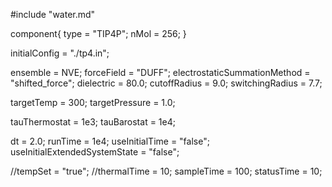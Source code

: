 #include "water.md"


component{
  type = "TIP4P";
  nMol = 256;
}

initialConfig = "./tp4.in";

ensemble = NVE;
forceField = "DUFF";
electrostaticSummationMethod = "shifted_force";
dielectric = 80.0;
cutoffRadius = 9.0;
switchingRadius = 7.7;

targetTemp = 300;
targetPressure = 1.0;

tauThermostat = 1e3;
tauBarostat = 1e4;

dt = 2.0;
runTime = 1e4;
useInitialTime = "false";
useInitialExtendedSystemState = "false";

//tempSet = "true";
//thermalTime = 10;
sampleTime = 100;
statusTime = 10;
